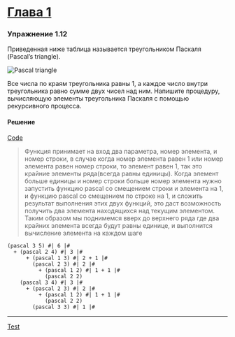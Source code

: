 # [Глава 1](../index.md#Глава-1-Построение-абстракций-с-помощью-процедур)

### Упражнение 1.12
Приведенная ниже таблица называется треугольником Паскаля (Pascal’s triangle).

![Pascal triangle](http://kesh.kz/blog/wp-content/uploads/2014/02/classic_pascal.png)

Все числа по краям треугольника равны 1, а каждое число внутри треугольника равно сумме двух чисел над ним. Напишите процедуру, вычисляющую элементы треугольника Паскаля с помощью рекурсивного процесса.

#### Решение
[Code](../../racket/src/chapter01/1_12.rkt)
> Функция принимает на вход два параметра, номер элемента, и номер строки, 
> в случае когда номер элемента равен 1 или номер элемента равен номер строки, 
> то элемент равен 1, так это крайние элементы ряда(всегда равны единицы).
> Когда элемент больше единицы и номер строки больше номер элемента нужно
> запустить функцию pascal со смещением строки и элемента на 1, и функцию pascal
> со смещением по строке на 1, и сложить результат выполнения этих двух функций,
> это даст возможность получить два элемента находящихся над текущим элементом.
> Таким образом мы поднимемся вверх до верхнего ряда где два крайних элемента
> всегда будут равны единице, и выполнится вычисление элемента на каждом шаге

```racket
(pascal 3 5) #| 6 |#
  + (pascal 2 4) #| 3 |#
      + (pascal 1 3) #| 2 + 1 |#
        (pascal 2 3) #| 2 |#
          + (pascal 1 2) #| 1 + 1 |#
            (pascal 2 2)
    (pascal 3 4) #| 3 |#
      + (pascal 2 3) #| 2 |#
          + (pascal 1 2) #| 1 + 1 |#
            (pascal 2 2)
        (pascal 3 3) #| 1 |#
```

***
[Test](../../racket/src/chapter01/1_11.rkt)
